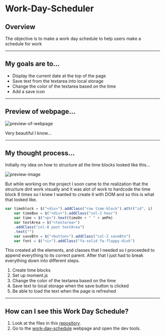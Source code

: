 # Work-Day-Scheduler

## Overview

The objective is to make a work day schedule to help users make a schedule for work

---

## My goals are to...

* Display the current date at the top of the page
* Save text from the textarea into local storage
* Change the color of the textarea based on the time
* Add a save icon

---

## Preview of webpage...

![preview-of-webpage](https://user-images.githubusercontent.com/105886307/190524965-8bbba912-d700-404c-ac0d-6efe3676981e.png)

Very beautiful I know...

---

## My thought process...

Initially my idea on how to structure all the time blocks looked like this...

![preview-image](https://user-images.githubusercontent.com/105886307/190525586-1ee2d29c-fc84-463e-9cfb-fd4931c48d18.jpg)

But while working on the project I soon came to the realization that the structure dint work visually and it was alot of work to hardcode the time block 8 times so I knew I wanted to create it with DOM and so this is what that looked like.

```javascript 
var timeblock = $("<div>").addClass("row time-block").attr("id", i)
    var timeBox = $("<div>").addClass("col-2 hour")
    var time = $("<p>").text(timeOn + " " + amPm)
    var textArea = $("<textarea>")
    .addClass("col-8 past textArea")
    .text("")
    var saveBtn = $("<button>").addClass("col-2 saveBtn")
    var font = $("<i>").addClass("fa-solid fa-floppy-disk")
```
This created all the elements, and classes that I needed so I proceeded to append everything to its correct parent. After that I just had to break everything down into different steps.

1. Create time blocks
1. Set up moment.js
1. Change the color of the textarea based on the time
1. Save text to local storage when the save button is clicked
1. Be able to load the text when the page is refreshed

---

## How can I see this Work Day Schedule? 

1. Look at the files in this [repository](https://github.com/Steezy1416/Work-Day-Scheduler).
1. Go to the [work-day-schedule](https://steezy1416.github.io/Work-Day-Scheduler/) webpage and open the dev tools.

